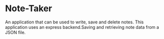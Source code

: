 # Note-Taker
An application that can be used to write, save and delete notes. This application uses an express backend.Saving and retrieving note data from a JSON file.
